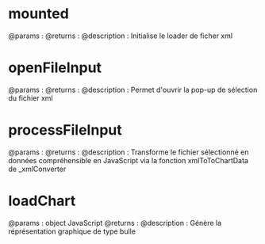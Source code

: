 # mounted
@params :
@returns :
@description : Initialise le loader de ficher xml

# openFileInput 
@params :
@returns :
@description : Permet d'ouvrir la pop-up de sélection du fichier xml

# processFileInput 
@params : 
@returns :
@description : Transforme le fichier sélectionné en données compréhensible en JavaScript 
via la fonction xmlToToChartData de _xmlConverter 

# loadChart 
@params : object JavaScript
@returns :
@description : Génère la réprésentation graphique de type bulle 

